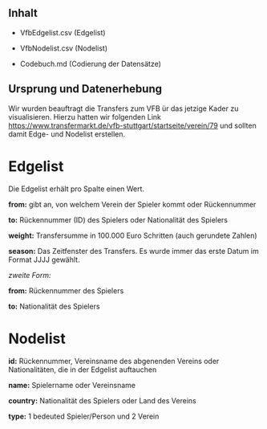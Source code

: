 ## Inhalt

-   VfbEdgelist.csv (Edgelist)

-   VfbNodelist.csv (Nodelist)

-   Codebuch.md (Codierung der Datensätze)

## 

## Ursprung und Datenerhebung

Wir wurden beauftragt die Transfers zum VFB ür das jetzige Kader zu visualisieren. Hierzu hatten wir folgenden Link <https://www.transfermarkt.de/vfb-stuttgart/startseite/verein/79> und sollten damit Edge- und Nodelist erstellen.

# **Edgelist**

Die Edgelist erhält pro Spalte einen Wert.

**from:** gibt an, von welchem Verein der Spieler kommt oder Rückennummer

**to:** Rückennummer (ID) des Spielers oder Nationalität des Spielers

**weight:** Transfersumme in 100.000 Euro Schritten (auch gerundete Zahlen)

**season:** Das Zeitfenster des Transfers. Es wurde immer das erste Datum im Format JJJJ gewählt.

*zweite Form:*

**from:** Rückennummer des Spielers

**to:** Nationalität des Spielers

# **Nodelist**

**id:** Rückennummer, Vereinsname des abgenenden Vereins oder Nationalitäten, die in der Edgelist auftauchen

**name:** Spielername oder Vereinsname

**country:** Nationalität des Spielers oder Land des Vereins

**type:** 1 bedeuted Spieler/Person und 2 Verein
